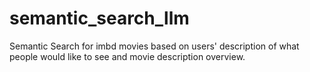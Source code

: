 # semantic_search_llm
Semantic Search for imbd movies based on users' description of what people would like to see and movie description overview.
